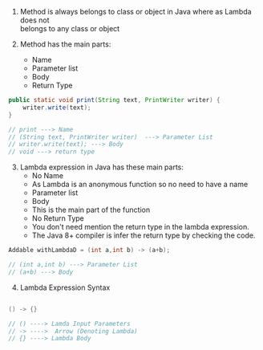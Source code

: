 
  
1. Method is always belongs to class or object in Java where as Lambda does not  
   belongs to any class or object

2. Method has the main parts:  
    - Name    
    - Parameter list    
    - Body    
    - Return Type  

```java
public static void print(String text, PrintWriter writer) {       
	writer.write(text);        
}  

// print ---> Name
// (String text, PrintWriter writer)  ---> Parameter List
// writer.write(text); ---> Body
// void ---> return type
```

3. Lambda expression in Java has these main parts:  
    - No Name 
    - As Lambda is an anonymous function so no need to have a name    
    - Parameter list   
    - Body 
    - This is the main part of the function   
    - No Return Type 
    - You don't need mention the return type in the lambda    expression. 
    - The Java 8+ compiler is infer the return type by checking the code.  
```java
Addable withLambdaD = (int a,int b) -> (a+b); 

// (int a,int b) ---> Parameter List
// (a+b) ---> Body
```

4. Lambda Expression Syntax

```java

() -> {}

// () ----> Lamda Input Parameters
// -> ---->  Arrow (Denoting Lambda)
// {} ----> Lambda Body
```

